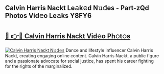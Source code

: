 ## Calvin Harris Nackt Le𝚊k𝚎d N𝚞𝚍es - Part-zQd Photos Vid𝚎o Le𝚊ks Y8FY6

# <h2><a href="http://fbaif6t.evod.top/?m=Calvin+Harris+Nackt">🔗 👉🔴 Calvin Harris Nackt Vid𝚎o Ph𝚘t𝚘s</a></h2>

[![Calvin Harris Nackt N𝚞d𝚎s](https://i.imgur.com/8V9OHl7.gif)](http://fbaif6t.evod.top/?m=Calvin+Harris+Nackt)
Dance and lifestyle influencer Calvin Harris Nackt, creating engaging online content. Calvin Harris Nackt, a public figure and a passionate advocate for social justice, has spent his career fighting for the rights of the marginalized. 
